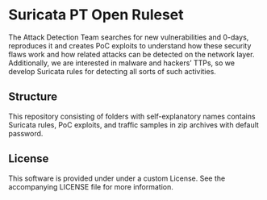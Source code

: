 Suricata PT Open Ruleset
=====
The Attack Detection Team searches for new vulnerabilities and 0-days, reproduces it and creates PoC exploits to understand how these security flaws work and how related attacks can be detected on the network layer. Additionally, we are interested in malware and hackers’ TTPs, so we develop Suricata rules for detecting all sorts of such activities. 
## Structure
This repository consisting of folders with self-explanatory names contains Suricata rules, PoC exploits, and traffic samples in zip archives with default password.
## License
This software is provided under under a custom License. See the accompanying LICENSE file for more information.
